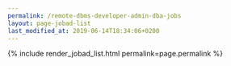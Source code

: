 ```yaml
---
permalink: /remote-dbms-developer-admin-dba-jobs
layout: page-jobad-list
last_modified_at: 2019-06-14T18:34:06+0200
---
```

{% include render_jobad_list.html permalink=page.permalink %}
